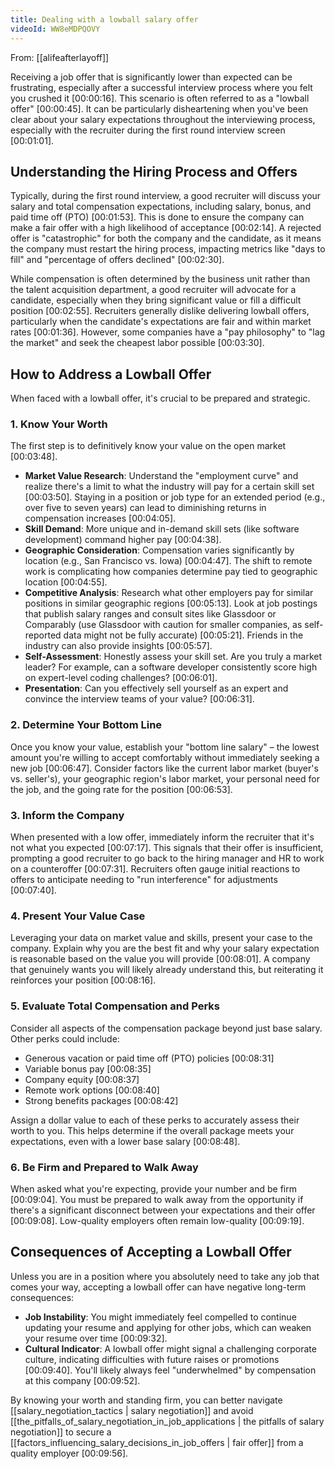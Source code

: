```yaml
---
title: Dealing with a lowball salary offer
videoId: WW8eMDPQOVY
---
```


From: [[alifeafterlayoff]] <br/> 

Receiving a job offer that is significantly lower than expected can be frustrating, especially after a successful interview process where you felt you crushed it <a class="yt-timestamp" data-t="00:00:16">[00:00:16]</a>. This scenario is often referred to as a "lowball offer" <a class="yt-timestamp" data-t="00:00:45">[00:00:45]</a>. It can be particularly disheartening when you've been clear about your salary expectations throughout the interviewing process, especially with the recruiter during the first round interview screen <a class="yt-timestamp" data-t="00:01:01">[00:01:01]</a>.

## Understanding the Hiring Process and Offers

Typically, during the first round interview, a good recruiter will discuss your salary and total compensation expectations, including salary, bonus, and paid time off (PTO) <a class="yt-timestamp" data-t="00:01:53">[00:01:53]</a>. This is done to ensure the company can make a fair offer with a high likelihood of acceptance <a class="yt-timestamp" data-t="00:02:14">[00:02:14]</a>. A rejected offer is "catastrophic" for both the company and the candidate, as it means the company must restart the hiring process, impacting metrics like "days to fill" and "percentage of offers declined" <a class="yt-timestamp" data-t="00:02:30">[00:02:30]</a>.

While compensation is often determined by the business unit rather than the talent acquisition department, a good recruiter will advocate for a candidate, especially when they bring significant value or fill a difficult position <a class="yt-timestamp" data-t="00:02:55">[00:02:55]</a>. Recruiters generally dislike delivering lowball offers, particularly when the candidate's expectations are fair and within market rates <a class="yt-timestamp" data-t="00:01:36">[00:01:36]</a>. However, some companies have a "pay philosophy" to "lag the market" and seek the cheapest labor possible <a class="yt-timestamp" data-t="00:03:30">[00:03:30]</a>.

## How to Address a Lowball Offer

When faced with a lowball offer, it's crucial to be prepared and strategic.

### 1. Know Your Worth
The first step is to definitively know your value on the open market <a class="yt-timestamp" data-t="00:03:48">[00:03:48]</a>.
*   **Market Value Research**: Understand the "employment curve" and realize there's a limit to what the industry will pay for a certain skill set <a class="yt-timestamp" data-t="00:03:50">[00:03:50]</a>. Staying in a position or job type for an extended period (e.g., over five to seven years) can lead to diminishing returns in compensation increases <a class="yt-timestamp" data-t="00:04:05">[00:04:05]</a>.
*   **Skill Demand**: More unique and in-demand skill sets (like software development) command higher pay <a class="yt-timestamp" data-t="00:04:38">[00:04:38]</a>.
*   **Geographic Consideration**: Compensation varies significantly by location (e.g., San Francisco vs. Iowa) <a class="yt-timestamp" data-t="00:04:47">[00:04:47]</a>. The shift to remote work is complicating how companies determine pay tied to geographic location <a class="yt-timestamp" data-t="00:04:55">[00:04:55]</a>.
*   **Competitive Analysis**: Research what other employers pay for similar positions in similar geographic regions <a class="yt-timestamp" data-t="00:05:13">[00:05:13]</a>. Look at job postings that publish salary ranges and consult sites like Glassdoor or Comparably (use Glassdoor with caution for smaller companies, as self-reported data might not be fully accurate) <a class="yt-timestamp" data-t="00:05:21">[00:05:21]</a>. Friends in the industry can also provide insights <a class="yt-timestamp" data-t="00:05:57">[00:05:57]</a>.
*   **Self-Assessment**: Honestly assess your skill set. Are you truly a market leader? For example, can a software developer consistently score high on expert-level coding challenges? <a class="yt-timestamp" data-t="00:06:01">[00:06:01]</a>.
*   **Presentation**: Can you effectively sell yourself as an expert and convince the interview teams of your value? <a class="yt-timestamp" data-t="00:06:31">[00:06:31]</a>.

### 2. Determine Your Bottom Line
Once you know your value, establish your "bottom line salary" – the lowest amount you're willing to accept comfortably without immediately seeking a new job <a class="yt-timestamp" data-t="00:06:47">[00:06:47]</a>. Consider factors like the current labor market (buyer's vs. seller's), your geographic region's labor market, your personal need for the job, and the going rate for the position <a class="yt-timestamp" data-t="00:06:53">[00:06:53]</a>.

### 3. Inform the Company
When presented with a low offer, immediately inform the recruiter that it's not what you expected <a class="yt-timestamp" data-t="00:07:17">[00:07:17]</a>. This signals that their offer is insufficient, prompting a good recruiter to go back to the hiring manager and HR to work on a counteroffer <a class="yt-timestamp" data-t="00:07:31">[00:07:31]</a>. Recruiters often gauge initial reactions to offers to anticipate needing to "run interference" for adjustments <a class="yt-timestamp" data-t="00:07:40">[00:07:40]</a>.

### 4. Present Your Value Case
Leveraging your data on market value and skills, present your case to the company. Explain why you are the best fit and why your salary expectation is reasonable based on the value you will provide <a class="yt-timestamp" data-t="00:08:01">[00:08:01]</a>. A company that genuinely wants you will likely already understand this, but reiterating it reinforces your position <a class="yt-timestamp" data-t="00:08:16">[00:08:16]</a>.

### 5. Evaluate Total Compensation and Perks
Consider all aspects of the compensation package beyond just base salary. Other perks could include:
*   Generous vacation or paid time off (PTO) policies <a class="yt-timestamp" data-t="00:08:31">[00:08:31]</a>
*   Variable bonus pay <a class="yt-timestamp" data-t="00:08:35">[00:08:35]</a>
*   Company equity <a class="yt-timestamp" data-t="00:08:37">[00:08:37]</a>
*   Remote work options <a class="yt-timestamp" data-t="00:08:40">[00:08:40]</a>
*   Strong benefits packages <a class="yt-timestamp" data-t="00:08:42">[00:08:42]</a>

Assign a dollar value to each of these perks to accurately assess their worth to you. This helps determine if the overall package meets your expectations, even with a lower base salary <a class="yt-timestamp" data-t="00:08:48">[00:08:48]</a>.

### 6. Be Firm and Prepared to Walk Away
When asked what you're expecting, provide your number and be firm <a class="yt-timestamp" data-t="00:09:04">[00:09:04]</a>. You must be prepared to walk away from the opportunity if there's a significant disconnect between your expectations and their offer <a class="yt-timestamp" data-t="00:09:08">[00:09:08]</a>. Low-quality employers often remain low-quality <a class="yt-timestamp" data-t="00:09:19">[00:09:19]</a>.

## Consequences of Accepting a Lowball Offer

Unless you are in a position where you absolutely need to take any job that comes your way, accepting a lowball offer can have negative long-term consequences:
*   **Job Instability**: You might immediately feel compelled to continue updating your resume and applying for other jobs, which can weaken your resume over time <a class="yt-timestamp" data-t="00:09:32">[00:09:32]</a>.
*   **Cultural Indicator**: A lowball offer might signal a challenging corporate culture, indicating difficulties with future raises or promotions <a class="yt-timestamp" data-t="00:09:40">[00:09:40]</a>. You'll likely always feel "underwhelmed" by compensation at this company <a class="yt-timestamp" data-t="00:09:52">[00:09:52]</a>.

By knowing your worth and standing firm, you can better navigate [[salary_negotiation_tactics | salary negotiation]] and avoid [[the_pitfalls_of_salary_negotiation_in_job_applications | the pitfalls of salary negotiation]] to secure a [[factors_influencing_salary_decisions_in_job_offers | fair offer]] from a quality employer <a class="yt-timestamp" data-t="00:09:56">[00:09:56]</a>.